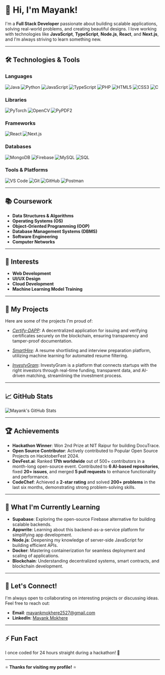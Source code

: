 # 👋 Hi, I'm Mayank!

I'm a **Full Stack Developer** passionate about building scalable applications, solving real-world problems, and creating beautiful designs. I love working with technologies like **JavaScript**, **TypeScript**, **Node.js**, **React**, and **Next.js**, and I'm always striving to learn something new.

---

## 🛠️ Technologies & Tools

### Languages
![Java](https://img.shields.io/badge/-Java-007396?style=flat&logo=java&logoColor=white)
![Python](https://img.shields.io/badge/-Python-3776AB?style=flat&logo=python&logoColor=white)
![JavaScript](https://img.shields.io/badge/-JavaScript-F7DF1E?style=flat&logo=javascript&logoColor=black)
![TypeScript](https://img.shields.io/badge/-TypeScript-3178C6?style=flat&logo=typescript&logoColor=white)
![PHP](https://img.shields.io/badge/-PHP-777BB4?style=flat&logo=php&logoColor=white)
![HTML5](https://img.shields.io/badge/-HTML5-E34F26?style=flat&logo=html5&logoColor=white)
![CSS3](https://img.shields.io/badge/-CSS3-1572B6?style=flat&logo=css3&logoColor=white)
![C](https://img.shields.io/badge/-C-A8B9CC?style=flat&logo=c&logoColor=black)

### Libraries
![PyTorch](https://img.shields.io/badge/-PyTorch-EE4C2C?style=flat&logo=pytorch&logoColor=white)
![OpenCV](https://img.shields.io/badge/-OpenCV-5C3EE8?style=flat&logo=opencv&logoColor=white)
![PyPDF2](https://img.shields.io/badge/-PyPDF2-FF0000?style=flat&logo=adobe-acrobat-reader&logoColor=white)

### Frameworks
![React](https://img.shields.io/badge/-React-61DAFB?style=flat&logo=react&logoColor=black)
![Next.js](https://img.shields.io/badge/-Next.js-000000?style=flat&logo=next.js&logoColor=white)

### Databases
![MongoDB](https://img.shields.io/badge/-MongoDB-47A248?style=flat&logo=mongodb&logoColor=white)
![Firebase](https://img.shields.io/badge/-Firebase-FFCA28?style=flat&logo=firebase&logoColor=black)
![MySQL](https://img.shields.io/badge/-MySQL-4479A1?style=flat&logo=mysql&logoColor=white)
![SQL](https://img.shields.io/badge/-SQL-003B57?style=flat&logo=postgresql&logoColor=white)

### Tools & Platforms
![VS Code](https://img.shields.io/badge/-VS%20Code-007ACC?style=flat&logo=visual-studio-code&logoColor=white)
![Git](https://img.shields.io/badge/-Git-F05032?style=flat&logo=git&logoColor=white)
![GitHub](https://img.shields.io/badge/-GitHub-181717?style=flat&logo=github&logoColor=white)
![Postman](https://img.shields.io/badge/-Postman-FF6C37?style=flat&logo=postman&logoColor=white)

---

## 📚 Coursework
- **Data Structures & Algorithms**
- **Operating Systems (OS)**
- **Object-Oriented Programming (OOP)**
- **Database Management Systems (DBMS)**
- **Software Engineering**
- **Computer Networks**

---

## 🌟 Interests
- **Web Development**
- **UI/UX Design**
- **Cloud Development**
- **Machine Learning Model Training**

---

## 🚀 My Projects

Here are some of the projects I'm proud of:

- *[Certify-DAPP](https://github.com/Madhuj275/Certify-DAPP):* A decentralized application for issuing and verifying certificates securely on the blockchain, ensuring transparency and tamper-proof documentation.  
- *[SmartHire](https://github.com/Mayank8881/SmartHire)*:  A resume shortlisting and interview preparation platform, utilizing machine learning for automated resume
filtering.

- *[InvestyGram](https://github.com/Code4Both/InvestyGram)*: InvestyGram is a platform that connects startups with the right investors through real-time funding, transparent data, and AI-driven matching, streamlining the investment process.

---

## 📈 GitHub Stats

![Mayank's GitHub Stats](https://github-readme-stats.vercel.app/api?username=Mayank8881&show_icons=true&theme=radical)


---

## 🏆 Achievements

- **Hackathon Winner**: Won 2nd Prize at NIT Raipur for building DocuTrace.
- **Open Source Contributor**: Actively contributed to Popular Open Source Projects on HacktoberFest 2024.
- **DevFest.ai**: Ranked **17th worldwide** out of 500+ contributors in a month-long open-source event. Contributed to **6 AI-based repositories**, fixed **20+ issues**, and merged **5 pull requests** to enhance functionality and performance.
- **CodeChef**: Achieved a **2-star rating** and solved **200+ problems** in the last six months, demonstrating strong problem-solving skills.
---

## 🌱 What I'm Currently Learning

- **Supabase**: Exploring the open-source Firebase alternative for building scalable backends.
- **Appwrite**: Learning about this backend-as-a-service platform for simplifying app development.
- **Node.js**: Deepening my knowledge of server-side JavaScript for building efficient APIs.
- **Docker**: Mastering containerization for seamless deployment and scaling of applications.
- **Blockchain**: Understanding decentralized systems, smart contracts, and blockchain development.

---

## 💬 Let's Connect!

I'm always open to collaborating on interesting projects or discussing ideas. Feel free to reach out:

- **Email**: mayankmokhere2527@gmail.com
- **LinkedIn**: [Mayank Mokhere](https://linkedin.com/in/mayankmokhere)

---

## ⚡ Fun Fact

I once coded for 24 hours straight during a hackathon! 🚀

---

⭐️ **Thanks for visiting my profile!** ⭐️
